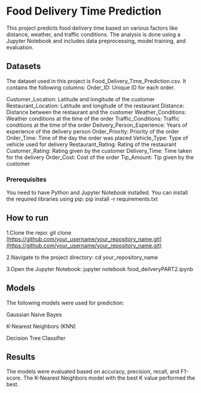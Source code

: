 # Food Delivery Time Prediction

This project predicts food delivery time based on various factors like distance, weather, and traffic conditions. The analysis is done using a Jupyter Notebook and includes data preprocessing, model training, and evaluation.

## Datasets

The dataset used in this project is Food_Delivery_Time_Prediction.csv. It contains the following columns:
Order_ID: Unique ID for each order.

Customer_Location: Latitude and longitude of the customer
Restaurant_Location: Latitude and longitude of the restaurant
Distance: Distance between the restaurant and the customer
Weather_Conditions: Weather conditions at the time of the order
Traffic_Conditions: Traffic conditions at the time of the order
Delivery_Person_Experience: Years of experience of the delivery person
Order_Priority: Priority of the order
Order_Time: Time of the day the order was placed
Vehicle_Type: Type of vehicle used for delivery
Restaurant_Rating: Rating of the restaurant
Customer_Rating: Rating given by the customer
Delivery_Time: Time taken for the delivery
Order_Cost: Cost of the order
Tip_Amount: Tip given by the customer

### Prerequisites

You need to have Python and Jupyter Notebook installed. You can install the required libraries using pip:
pip install -r requirements.txt

## How to run
1.Clone the repo:
git clone [https://github.com/your_username/your_repository_name.git](https://github.com/your_username/your_repository_name.git)

2.Navigate to the project directory:
cd your_repository_name

3.Open the Jupyter Notebook:
jupyter notebook food_deilveryPART2.ipynb

## Models
The following models were used for prediction:

Gaussian Naive Bayes

K-Nearest Neighbors (KNN)

Decision Tree Classifier

## Results
The models were evaluated based on accuracy, precision, recall, and F1-score. The K-Nearest Neighbors model with the best K value performed the best.
